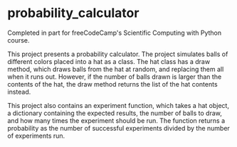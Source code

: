 # probability_calculator
Completed in part for freeCodeCamp's Scientific Computing with Python course.

This project presents a probability calculator. The project simulates balls of different colors placed into a hat as a class. The hat class has a draw method, which draws balls from the hat at random, and replacing them all when it runs out. However, if the number of balls drawn is larger than the contents of the hat, the draw method returns the list of the hat contents instead.

This project also contains an experiment function, which takes a hat object, a dictionary containing the expected results, the number of balls to draw, and how many times the experiment should be run. The function returns a probability as the number of successful experiments divided by the number of experiments run.
